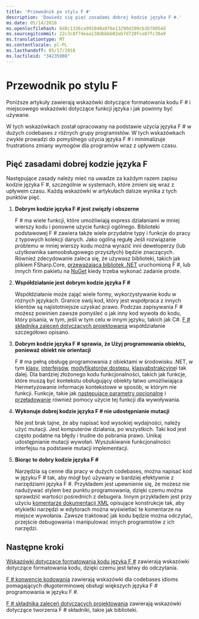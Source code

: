 ```yaml
---
title: 'Przewodnik po stylu F #'
description: 'Dowiedz się pięć zasadami dobrej kodzie języka F #.'
ms.date: 05/14/2018
ms.openlocfilehash: 6d8c1336ca991040a8f6e13290d209cb3b70054d
ms.sourcegitcommit: 22c3c8f74eaa138dbbbb02eb7d720fce87fc30a9
ms.translationtype: MT
ms.contentlocale: pl-PL
ms.lasthandoff: 05/17/2018
ms.locfileid: "34235908"
---
```

# <a name="f-style-guide"></a>Przewodnik po stylu F #

Poniższe artykuły zawierają wskazówki dotyczące formatowania kodu F # i miejscowego wskazówki dotyczące funkcji języka i jak powinny być używane.

W tych wskazówkach został opracowany na podstawie użycia języka F # w dużych codebases z różnych grupy programistów. W tych wskazówkach zwykle prowadzi do pomyślnego użycia języka F # i minimalizuje frustrations zmiany wymogów dla programów wraz z upływem czasu.

## <a name="five-principles-of-good-f-code"></a>Pięć zasadami dobrej kodzie języka F #

Następujące zasady należy mieć na uwadze za każdym razem zapisu kodzie języka F #, szczególnie w systemach, które zmieni się wraz z upływem czasu. Każdą wskazówki w artykułach dalsze wynika z tych punktów pięć.

1. **Dobrym kodzie języka F # jest zwięzły i obszerne**

    F # ma wiele funkcji, które umożliwiają express działaniami w mniej wierszy kodu i ponowne użycie funkcji ogólnego. Biblioteki podstawowej F # zawiera także wiele przydatne typy i funkcje do pracy z typowych kolekcji danych. Jako ogólną regułę Jeśli rozwiązanie problemu w mniej wierszy kodu można wyrazić inni deweloperzy (lub użytkownika samoobsługowego przyszłych) będzie znaczących. Również zdecydowanie zaleca się, że używasz biblioteki, takich jak plikiem FSharp.Core, [przeważająca bibliotek .NET](https://docs.microsoft.com/dotnet/api/) uruchomioną F #, lub innych firm pakietu na [NuGet](https://www.nuget.org/) kiedy trzeba wykonać zadanie proste.

2. **Współdziałanie jest dobrym kodzie języka F #**

    Współdziałanie może zająć wiele formy, wykorzystywanie kodu w różnych językach. Granice swój kod, który jest współpraca z innych klientów są najistotniejsze uzyskać prawo. Podczas zapisywania F # możesz powinien zawsze pomyśleć o jak inny kod wywoła do kodu, który pisania, w tym, jeśli w tym celu w innym języku, takich jak C#. [F # składnika zaleceń dotyczących projektowania](component-design-guidelines.md) współdziałanie szczegółowo opisano.

3. **Dobrym kodzie języka F # sprawia, że Użyj programowania obiektu, ponieważ obiekt nie orientacji**

    F # ma pełną obsługę programowania z obiektami w środowisku .NET, w tym [klasy](../language-reference/classes.md), [interfejsów](../language-reference/interfaces.md), [modyfikatorów dostępu](../language-reference/access-control.md), [klasyabstrakcyjne](../language-reference/abstract-classes.md)i tak dalej. Dla bardziej złożonego kodu funkcjonalności, takich jak funkcje, które muszą być kontekstu obsługujący obiekty łatwo umożliwiająca Hermetyzowanie informacje kontekstowe w sposób, w którym nie funkcji. Funkcje, takie jak [następujące parametry opcjonalne](../language-reference/members/methods.md#optional-arguments) i [przeładowanie](../language-reference/members/methods.md#overloaded-methods) również pomocy użycie tej funkcji dla wywoływania.

4. **Wykonuje dobrej kodzie języka F # nie udostępnianie mutacji**

    Nie jest brak tajne, że aby napisać kod wysokiej wydajności, należy użyć mutacji. Jest komputerów działania, po wszystkich. Taki kod jest często podatne na błędy i trudne do pobrania prawo. Unikaj udostępnianie mutacji wywołań. Wyszukiwanie funkcjonalności interfejsu na podstawie mutacji implementacji.

5. **Biorąc to dobry kodzie języka F #**

    Narzędzia są cenne dla pracy w dużych codebases, można napisać kod w języku F # tak, aby mógł być używany w bardziej efektywnie z narzędziami języka F #. Przykładem jest upewnienie się, że możesz nie nadużywać stylem bez punktu programowania, dzięki czemu można sprawdzić wartości pośrednich z debugera. Innym przykładem jest przy użyciu [komentarze dokumentacji XML](../language-reference/xml-documentation.md) opisujące konstrukcje tak, aby etykietki narzędzi w edytorach można wyświetlać te komentarze na miejsce wywołania. Zawsze traktować jak kodu będzie można odczytać, przejście debugowania i manipulować innych programistów z ich narzędzi.

## <a name="next-steps"></a>Następne kroki

[Wskazówki dotyczące formatowania kodu języka F #](formatting.md) zawierają wskazówki dotyczące formatowania kodu, dzięki czemu jest łatwy do odczytania.

[F # konwencje kodowania](conventions.md) zawierają wskazówki dla codebases idioms pomagających długoterminowej obsługi większych języka F # programowania w języku F #.

[F # składnika zaleceń dotyczących projektowania](component-design-guidelines.md) zawierają wskazówki dotyczące tworzenia F # składniki, takie jak biblioteki.
